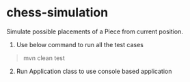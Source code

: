 # chess-simulation
Simulate possible placements of a Piece from current position.

1) Use below command to run all the test cases
> mvn clean test

2) Run Application class to use console based application
